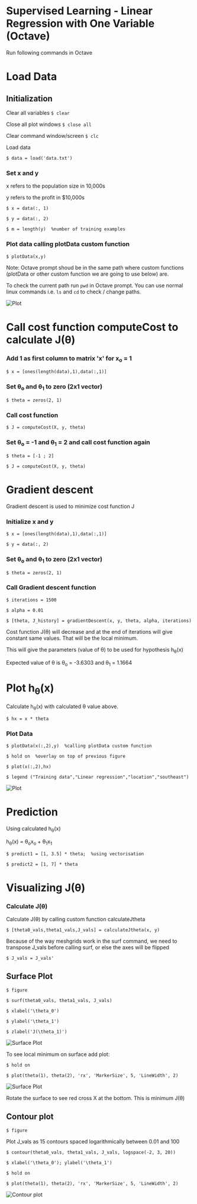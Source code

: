 Supervised Learning - Linear Regression with One Variable (Octave)
===================================================================

Run following commands in Octave

# Load Data

## Initialization

Clear all variables 
`$ clear`

Close all plot windows `$ close all`

Clear command window/screen `$ clc`

Load data 

`$ data = load('data.txt')`

### Set x and y
x refers to the population size in 10,000s

y refers to the profit in $10,000s

`$ x = data(:, 1)`

`$ y = data(:, 2)`

`$ m = length(y)  %number of training examples`


### Plot data calling plotData custom function
`$ plotData(x,y)`

Note: Octave prompt shoud be in the same path where custom functions (plotData or other custom function we are going to use below) are.

To check the current path run `pwd` in Octave prompt. You can use normal linux commands i.e. `ls` and `cd` to check / change paths. 


![Plot](figures/figure1.png)

# Call cost function computeCost to calculate J(&theta;)

### Add 1 as first column to matrix 'x' for x<sub>o</sub> = 1 

`$ x = [ones(length(data),1),data(:,1)]`

### Set &theta;<sub>o</sub> and &theta;<sub>1</sub> to zero (2x1 vector)

`$ theta = zeros(2, 1)`

### Call cost function

`$ J = computeCost(X, y, theta)`

### Set &theta;<sub>o</sub> = -1 and &theta;<sub>1</sub> = 2 and call cost function again

`$ theta = [-1 ; 2]`

`$ J = computeCost(X, y, theta)`

# Gradient descent 
Gradient descent is used to minimize cost function J

### Initialize x and y
`$ x = [ones(length(data),1),data(:,1)]`

`$ y = data(:, 2)`

### Set &theta;<sub>o</sub> and &theta;<sub>1</sub> to zero (2x1 vector)
`$ theta = zeros(2, 1)`

### Call Gradient descent function 
`$ iterations = 1500`

`$ alpha = 0.01`

`$ [theta, J_history] = gradientDescent(x, y, theta, alpha, iterations)`


Cost function J(&theta;) will decrease and at the end of iterations will give constant same values. That will be the local minimum. 

This will give the parameters (value of &theta;) to be used for hypothesis h<sub>&theta;</sub>(x)


Expected value of &theta; is &theta;<sub>o</sub> = -3.6303 and &theta;<sub>1</sub> = 1.1664

# Plot h<sub>&theta;</sub>(x)

Calculate h<sub>&theta;</sub>(x) with calculated &theta; value above.

`$ hx = x * theta`

### Plot Data
`$ plotData(x(:,2),y)  %calling plotData custom function`

`$ hold on  %overlay on top of previous figure`

`$ plot(x(:,2),hx)`

`$ legend ("Training data","Linear regression","location","southeast")`


![Plot](figures/figure2.png)



# Prediction
Using calculated h<sub>&theta;</sub>(x)

h<sub>&theta;</sub>(x) = &theta;<sub>o</sub>x<sub>o</sub>  + &theta;<sub>1</sub>x<sub>1</sub>


`$ predict1 = [1, 3.5] * theta;  %using vectorisation` 

`$ predict2 = [1, 7] * theta`


# Visualizing J(&theta;)

### Calculate J(&theta;)

Calculate J(&theta;) by calling custom function calculateJtheta

`$ [theta0_vals,theta1_vals,J_vals] = calculateJtheta(x, y)`

Because of the way meshgrids work in the surf command, we need to
transpose J_vals before calling surf, or else the axes will be flipped


`$ J_vals = J_vals'`

## Surface Plot
`$ figure`

`$ surf(theta0_vals, theta1_vals, J_vals)`

`$ xlabel('\theta_0')`

`$ ylabel('\theta_1')`

`$ zlabel('J(\theta_1)')`


![Surface Plot](figures/figure3.png)

To see local minimum on surface add plot:

`$ hold on`

`$ plot(theta(1), theta(2), 'rx', 'MarkerSize', 5, 'LineWidth', 2)`

![Surface Plot](figures/figure5.png)

Rotate the surface to see red cross X at the bottom. This is minimum J(&theta;) 


## Contour plot

`$ figure`

Plot J_vals as 15 contours spaced logarithmically between 0.01 and 100

`$ contour(theta0_vals, theta1_vals, J_vals, logspace(-2, 3, 20))`

`$ xlabel('\theta_0'); ylabel('\theta_1')`

`$ hold on`

`$ plot(theta(1), theta(2), 'rx', 'MarkerSize', 5, 'LineWidth', 2)`


![Contour plot](figures/figure4.png)